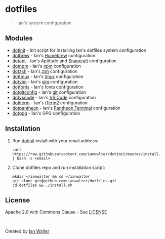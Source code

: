 # dotfiles
> Ian's system configuration

## Modules

* [dotinit][dotinitUrl] - Init script for installing Ian's dotfiles system
  configuration
* [dotbrew][dotbrewUrl] - Ian's [Homebrew][brewUrl] configuration
* [dotapt][dotaptUrl] - Ian's Aptitude and [Snapcraft][snapUrl] configuration
* [dotnpm][dotnpmUrl] - Ian's [npm][npmUrl] configuration
* [dotzsh](https://github.com/ianwalter/dotzsh) - Ian's [zsh][zshUrl]
  configuration
* [dottmux][dottmuxUrl] - Ian's [tmux][tmuxUrl] configuration
* [dotvim](https://github.com/ianwalter/dotvim) - Ian's [vim][vimUrl]
  configuration
* [dotfonts][dotfontsUrl] - Ian's fonts configuration
* [dotgitconfig][dotgitconfigUrl] - Ian's [git][gitUrl] configuration
* [dotvscode][dotvscodeUrl] - Ian's [VS Code][vscUrl] configuration
* [dotiterm][dotitermUrl] - Ian's [iTerm2][itermUrl] configuration
* [dotpantheon][dotpantheonUrl] - Ian's [Pantheon Terminal][pantheonUrl]
  configuration
* [dotgpg][dotgpgUrl] - Ian's GPG configuration

## Installation

1. Run [dotinit][dotinitUrl] install with your email address:

   ```console
   curl https://raw.githubusercontent.com/ianwalter/dotinit/master/install.sh | bash -s <email>
   ```

2. Clone dotfiles repo and run installation script:

   ```console
   mkdir ~/ianwalter && cd ~/ianwalter
   git clone git@github.com:ianwalter/dotfiles.git
   cd dotfiles && ./install.sh
   ```

## License

Apache 2.0 with Commons Clause - See [LICENSE][licenseUrl]

&nbsp;

Created by [Ian Walter](https://iankwalter.com)

[dotinitUrl]: https://github.com/ianwalter/dotinit
[dotbrewUrl]: https://github.com/ianwalter/dotbrew
[dotaptUrl]: https://github.com/ianwalter/dotapt
[dotnpmUrl]: https://github.com/ianwalter/dotnpm
[dottmuxUrl]: https://github.com/ianwalter/dottmux
[dotgitconfigUrl]: https://github.com/ianwalter/dotgitconfig
[dotfontsUrl]: https://github.com/ianwalter/dotfonts
[dotvscodeUrl]: https://github.com/ianwalter/dotvscode
[dotitermUrl]: https://github.com/ianwalter/dotiterm
[dotpantheonUrl]: https://github.com/ianwalter/dotpantheon
[dotgpgUrl]: https://github.com/ianwalter/dotgpg

[brewUrl]: https://brew.sh
[snapUrl]: https://snapcraft.io
[npmUrl]: https://www.npmjs.com/
[tmuxUrl]: https://github.com/tmux/tmux
[zshUrl]: https://www.zsh.org/
[vimUrl]: https://www.vim.org/
[gitUrl]: https://git-scm.com/
[vscUrl]: https://code.visualstudio.com
[itermUrl]: https://iterm2.com
[pantheonUrl]: https://github.com/elementary/terminal

[licenseUrl]: https://github.com/ianwalter/dotfiles/blob/master/LICENSE
